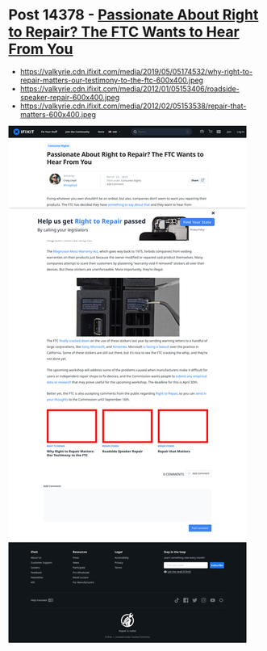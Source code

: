 # Post 14378 - [Passionate About Right to Repair? The FTC Wants to Hear From You](https://www.ifixit.com/News/14378/passionate-about-right-to-repair-the-ftc-wants-to-hear-from-you)

- https://valkyrie.cdn.ifixit.com/media/2019/05/05174532/why-right-to-repair-matters-our-testimony-to-the-ftc-600x400.jpeg
- https://valkyrie.cdn.ifixit.com/media/2012/01/05153406/roadside-speaker-repair-600x400.jpeg
- https://valkyrie.cdn.ifixit.com/media/2012/02/05153538/repair-that-matters-600x400.jpeg

![screencap](screenshots/9beceb4b-56fc-49b5-be16-84500d752722.png)
